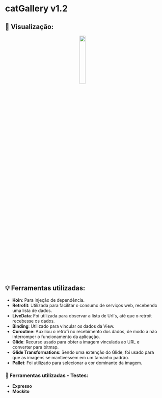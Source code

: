 # catGallery v1.2

## :eyes: Visualização:
<p align="center">
  <img src='https://user-images.githubusercontent.com/42920754/200445473-fe73a5c3-e1af-4af4-9383-c66563d35c2b.gif' width='20%'>
<p/>


## :bulb: Ferramentas utilizadas:
- **Koin**: Para injeção de dependência.
- **Retrofit**: Utilizada para facilitar o consumo de serviços web, recebendo uma lista de dados.
- **LiveData**: Foi utilizada para observar a lista de Url's, até que o retroit recebesse os dados.
- **Binding**: Utilizado para vincular os dados da View.
- **Coroutine**: Auxiliou o retrofi no recebimento dos dados, de modo a não interromper o funcionamento da aplicação.
- **Glide**: Recurso usado para obter a imagem vinculada ao URL e converter para bitmap.
- **Glide Transformations**: Sendo uma extenção do Glide, foi usado para que as imagens se mantivessem em um tamanho padrão.
- **Pallet**: Foi utilizado para selecionar a cor dominante da imagem.

### :mag_right: Ferramentas utilizadas - Testes:
- **Expresso**
- **Mockito**
